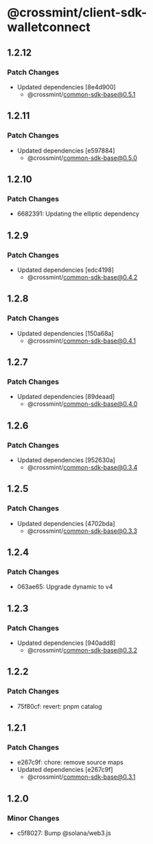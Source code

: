 # @crossmint/client-sdk-walletconnect

## 1.2.12

### Patch Changes

- Updated dependencies [8e4d900]
  - @crossmint/common-sdk-base@0.5.1

## 1.2.11

### Patch Changes

- Updated dependencies [e597884]
  - @crossmint/common-sdk-base@0.5.0

## 1.2.10

### Patch Changes

- 6682391: Updating the elliptic dependency

## 1.2.9

### Patch Changes

- Updated dependencies [edc4198]
  - @crossmint/common-sdk-base@0.4.2

## 1.2.8

### Patch Changes

- Updated dependencies [150a68a]
  - @crossmint/common-sdk-base@0.4.1

## 1.2.7

### Patch Changes

- Updated dependencies [89deaad]
  - @crossmint/common-sdk-base@0.4.0

## 1.2.6

### Patch Changes

- Updated dependencies [952630a]
  - @crossmint/common-sdk-base@0.3.4

## 1.2.5

### Patch Changes

- Updated dependencies [4702bda]
  - @crossmint/common-sdk-base@0.3.3

## 1.2.4

### Patch Changes

- 063ae65: Upgrade dynamic to v4

## 1.2.3

### Patch Changes

- Updated dependencies [940add8]
  - @crossmint/common-sdk-base@0.3.2

## 1.2.2

### Patch Changes

- 75f80cf: revert: pnpm catalog

## 1.2.1

### Patch Changes

- e267c9f: chore: remove source maps
- Updated dependencies [e267c9f]
  - @crossmint/common-sdk-base@0.3.1

## 1.2.0

### Minor Changes

- c5f8027: Bump @solana/web3.js
